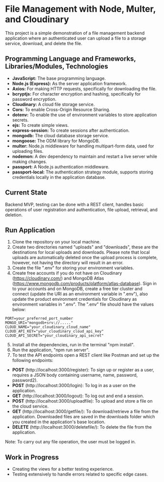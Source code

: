 # File Management with Node, Multer, and Cloudinary

This project is a simple demonstration of a file management backend application where an authenticated user can upload a file to a storage service, download, and delete the file.

## Programming Language and Frameworks, Libraries/Modules, Technologies

- **JavaScript:** The base programming language.
- **Node.js (Express):** As the server application framework.
- **Axios:** For making HTTP requests, specifically for downloading the file.
- **bcryptjs:** For character encryption and hashing, specifically for password encryption.
- **Cloudinary:** A cloud file storage service.
- **Cors:** To enable Cross-Origin Resource Sharing.
- **dotenv:** To enable the use of environment variables to store application secrets.
- **ejs:** To create simple views.
- **express-session:** To create sessions after authentication.
- **mongodb:** The cloud database storage service.
- **mongoose:** The ODM library for MongoDB.
- **multer:** Node.js middleware for handling multipart-form data, used for uploading files.
- **nodemon:** A dev dependency to maintain and restart a live server while making changes.
- **passport:** A Node.js authentication middleware.
- **passport-local:** The authentication strategy module, supports storing credentials locally in the application database.

## Current State

Backend MVP, testing can be done with a REST client, handles basic operations of user registration and authentication, file upload, retrieval, and deletion.

## Run Application

1. Clone the repository on your local machine.
2. Create two directories named "uploads" and "downloads", these are the destinations for local uploads and downloads. Please note that local uploads are automatically deleted once the upload process is complete, however, not having the directory will result in an error.
3. Create the file ".env" for storing your environment variables.
4. Create free accounts if you do not have on Cloudinary (https://cloudinary.com/) and MongoDB Atlas (https://www.mongodb.com/products/platform/atlas-database). Sign in to your accounts and on MongoDB, create a free tier cluster and connect (update the URI as an environment variable in ".env"), also update the product environment credentials for Cloudinary as environment variables in ".env". The ".env" file should have the values below:

```plaintext
PORT=your_preferred_port_number
MONGO_URI="mongodb+srv://....."
CLOUD_NAME="your_cloudinary_cloud_name"
CLOUD_API_KEY="your_cloudinary_cloud_api_key"
CLOUD_API_SECRET="your_cloudinary_api_secret"
```

5. Install all the dependencies, run in the terminal "npm install".
6. Run the application, "npm run server".
7. To test the API endpoints open a REST client like Postman and set up the following endpoints:

  - **POST** (http://localhost:3000/register): To sign up or register as a user, requires a JSON body containing username, name, password, password2).
  - **POST** (http://localhost:3000/login): To log in as a user on the application.
  - **GET** (http://localhost:3000/logout): To log out and end a session.
  - **POST** (http://localhost:3000/uploadfile): To upload and store a file on the cloud service.
  - **GET** (http://localhost:3000/getfile/<id>): To download/retrieve a file from the application. Downloaded files are saved in the downloads folder which you created in the application's base location.
  - **DELETE** (http://localhost:3000/deletefile/<id>): To delete the file from the application.

Note: To carry out any file operation, the user must be logged in.

## Work in Progress
- Creating the views for a better testing experience.
- Testing extensively to handle errors related to specific edge cases.


